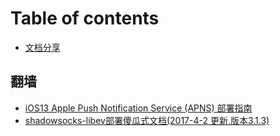 # Table of contents

* [文档分享](README.md)

## 翻墙

* [iOS13 Apple Push Notification Service \(APNS\) 部署指南](fan-qiang/untitled-1.md)
* [shadowsocks-libev部署傻瓜式文档\(2017-4-2 更新,版本3.1.3\)](fan-qiang/untitled.md)

